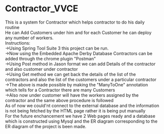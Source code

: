 # Contractor_VVCE
This is a system for Contractor which helps contractor to do his daily routine  
He can Add Customers under him and for each Customer he can deploy any number of workers.  
Instructions:  
->Using Spring Tool Suite 3 this project can be run.   
->Now using the Embedded Apache Derby Database Contractors can be added through the chrome plugin "Postman"  
->Using Post method in Jason format we can add Details of the contractor and also customer under contractor  
->Using Get method we can get back the details of the list of the contractors and also the list of the customers under a particular contractor  
->The above is made possible by making the "ManyToOne" annotation which tells for a Contractor there are many Customers  
->Also now under customer will have the workers assigned by the contractor and the same above procedure is followed  
As of now we could'nt connect to the external database and the information is not being fetched by the HTML page rather it is being put manually  
For the future enchancement we have 2 Web pages ready and a database which is constructed using Mysql and the ER diagram corresponding to the ER diagram of the project is been made.  
